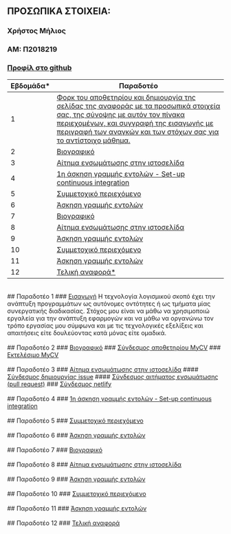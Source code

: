 ## ΠΡΟΣΩΠΙΚΑ ΣΤΟΙΧΕΙΑ:
### Χρήστος Μήλιος
### ΑΜ: Π2018219

### [Προφίλ στο github](https://github.com/p18mili1 'Προφίλ στο github')

| <a name="P">Εβδομάδα*<a/> | Παραδοτέο |
| --- | --- |
| 1 | <a href="#P1">Φορκ του αποθετηρίου και δημιουργία της σελίδας της αναφοράς με τα προσωπικά στοιχεία σας, της σύνοψης με αυτόν τον πίνακα περιεχομένων, και συγγραφή της εισαγωγής με περιγραφή των αναγκών και των στόχων σας για το αντίστοιχο μάθημα.</a> |
| 2 | <a href="#P2">Βιογραφικό</a> |
| 3 | <a href="#P3">Αίτημα ενσωμάτωσης στην ιστοσελίδα</a> |
| 4 | <a href="#P4">1η άσκηση γραμμής εντολών - Set-up continuous integration</a> |
| 5 | <a href="#P5">Συμμετοχικό περιεχόμενο</a> |
| 6 | <a href="#P6">Άσκηση γραμμής εντολών</a> |
| 7 | <a href="#P7">Βιογραφικό</a> |
| 8 | <a href="#P8">Αίτημα ενσωμάτωσης στην ιστοσελίδα </a> |
| 9 | <a href="#P9">Άσκηση γραμμής εντολών</a> |
| 10 | <a href="#P10">Συμμετοχικό περιεχόμενο</a> |
| 11 | <a href="#P11">Άσκηση γραμμής εντολών</a> |
| 12 | <a href="#P12">Τελική αναφορά*</a> |
<br/>
## <a name="P1">Παραδοτέο 1</a>
### <a href="#P">Εισαγωγή</a>
Η τεχνολογία λογισμικού σκοπό έχει την ανάπτυξη προγραμμάτων ως αυτόνομες οντότητες ή ως τμήματα μίας συνεργατικής διαδικασίας. Στόχος μου είναι να μάθω να χρησιμοποιώ εργαλεία για την ανάπτυξη εφαρμογών και να μάθω να οργανώνω τον τρόπο εργασίας μου σύμφωνα και με τις τεχνολογικές εξελίξεις και απαιτήσεις είτε δουλεύοντας κατά μόνας είτε ομαδικά.
<br/>
<br/>
## <a name="P2">Παραδοτέο 2</a>
### <a href="#P">Βιογραφικό</a>
### <a href="https://github.com/p18mili1/MyCV">Σύνδεσμος αποθετηρίου MyCV</a>
### <a href="https://p18mili1.github.io/MyCV/">Εκτελέσιμο MyCV</a>
<br/>
<br/>
## <a name="P3">Παραδοτέο 3</a>
### <a href="#P">Αίτημα ενσωμάτωσης στην ιστοσελίδα</a>
#### <a href="https://github.com/ioniodi/sitegr/issues/36">Σύνδεσμος δημιουργίας issue</a>
#### <a href="https://github.com/ioniodi/sitegr/pull/85">Σύνδεσμος αιτήματος ενσωμάτωσης (pull request)</a>
### <a href="https://hopeful-lamport-27750c.netlify.app/courses/info-privacy-policies-and-enhancing-tech/">Σύνδεσμος netlify</a>
<br/>
<br/>
## <a name="P4">Παραδοτέο 4</a>
### <a href="#P">1η άσκηση γραμμής εντολών - Set-up continuous integration</a>
<br/>
<br/>
## <a name="P5">Παραδοτέο 5</a>
### <a href="#P">Συμμετοχικό περιεχόμενο</a>
<br/>
<br/>
## <a name="P6">Παραδοτέο 6</a>
### <a href="#P">Άσκηση γραμμής εντολών</a>
<br/>
<br/>
## <a name="P7">Παραδοτέο 7</a>
### <a href="#P">Βιογραφικό</a>
<br/>
<br/>
## <a name="P8">Παραδοτέο 8</a>
### <a href="#P">Αίτημα ενσωμάτωσης στην ιστοσελίδα</a>
<br/>
<br/>
## <a name="P9">Παραδοτέο 9</a>
### <a href="#P">Άσκηση γραμμής εντολών</a>
<br/>
<br/>
## <a name="P10">Παραδοτέο 10</a>
### <a href="#P">Συμμετοχικό περιεχόμενο</a>
<br/>
<br/>
## <a name="P11">Παραδοτέο 11</a>
### <a href="#P">Άσκηση γραμμής εντολών</a>
<br/>
<br/>
## <a name="P12">Παραδοτέο 12</a>
### <a href="#P">Τελική αναφορά</a>
<br/>


